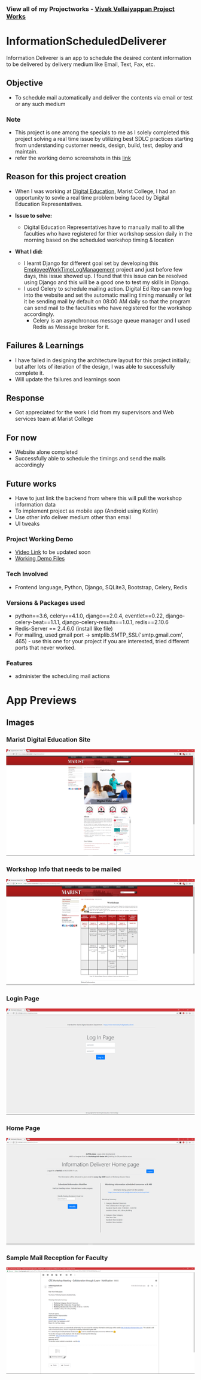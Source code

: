 ### View all of my Projectworks - [Vivek Vellaiyappan Project Works](https://github.com/vivekVells/VivekVellaiyappanProjectWorks)

# InformationScheduledDeliverer
Information Deliverer is an app to schedule the desired content information to be delivered by delivery medium like Email, Text, Fax, etc.

## Objective
- To schedule mail automatically and deliver the contents via email or test or any such medium

### Note
- This project is one among the specials to me as I solely completed this project solving a real time issue by utilizing best SDLC practices starting from understanding customer needs, design, build, test, deploy and maintain.
- refer the working demo screenshots in this [link](https://github.com/vivekVells/InformationScheduledDeliverer#app-previews)

## Reason for this project creation
- When I was working at [Digital Education](https://www.marist.edu/digital-education), Marist College, I had an opportunity to sovle a real time problem being faced by Digital Education Representatives. 

- **Issue to solve:**
  - Digital Education Representatives have to manually mail to all the faculties who have registered for thier workshop session daily in the morning based on the scheduled workshop timing & location
  
- **What I did:**
  - I learnt Django for different goal set by developing this [EmployeeWorkTimeLogManagement](https://github.com/vivekVells/EmployeeWorkTimeLogManagement) project and just before few days, this issue showed up. I found that this issue can be resolved using Django and this will be a good one to test my skills in Django.
  - I used Celery to schedule mailing action. Digital Ed Rep can now log into the website and set the automatic mailing timing manually or let it be sending mail by default on 08:00 AM daily so that the program can send mail to the faculties who have registered for the workshop accordingly. 
    - Celery is an asynchronous message queue manager and I used Redis as Message broker for it.

## Failures & Learnings
- I have failed in designing the architecture layout for this project initially; but after lots of iteration of the design, I was able to successfully complete it. 
- Will update the failures and learnings soon

## Response
- Got appreciated for the work I did from my supervisors and Web services team at Marist College

## For now
- Website alone completed
- Successfully able to schedule the timings and send the mails accordingly

## Future works
- Have to just link the backend from where this will pull the workshop information data
- To implement project as mobile app (Android using Kotlin)
- Use other info deliver medium other than email
- UI tweaks

### Project Working Demo
- [Video Link]() to be updated soon
- [Working Demo Files](https://github.com/vivekVells/InformationScheduledDeliverer/tree/master/WebsiteBlock/memories) 


### Tech Involved 
- Frontend language, Python, Django, SQLite3, Bootstrap, Celery, Redis

### Versions & Packages used
- python==3.6, celery==4.1.0, django==2.0.4, eventlet==0.22, django-celery-beat==1.1.1, django-celery-results==1.0.1, redis==2.10.6
- Redis-Server == 2.4.6.0 (install like file)
- For mailing, used gmail port  -> smtplib.SMTP_SSL('smtp.gmail.com', 465) - use this one for your project if you are interested, tried different ports that never worked.

### Features
- administer the scheduling mail actions

# App Previews
## Images
### Marist Digital Education Site
![Marist Digital Education Site](https://github.com/vivekVells/InformationScheduledDeliverer/blob/master/WebsiteBlock/memories/working/Marist%20Digital%20Education%20Home%20Page.png)

### Workshop Info that needs to be mailed
![](https://github.com/vivekVells/InformationScheduledDeliverer/blob/master/WebsiteBlock/memories/working/CTE%20Workshop%20Information%20Home%20Page.png)

### Login Page
![](https://github.com/vivekVells/InformationScheduledDeliverer/blob/master/WebsiteBlock/memories/working/Login%20Page%20-%20Version%202.png)

### Home Page
![](https://github.com/vivekVells/InformationScheduledDeliverer/blob/master/WebsiteBlock/memories/working/Home%20Page%20-%20Version%201.png)

### Sample Mail Reception for Faculty
![](https://github.com/vivekVells/InformationScheduledDeliverer/blob/master/WebsiteBlock/memories/working/Mail%20Reception%20-%20Version%201.png)
